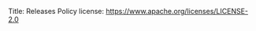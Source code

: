 Title: Releases Policy
license: https://www.apache.org/licenses/LICENSE-2.0

<script type="text/javascript">
if(window.location.hostname == 'www.apache.org' || window.location.hostname == 'www.staging.apache.org' || window.location.hostname == 'apache.org')  {
   location.href = "/legal/release-policy.html" + (location.hash||"");
}
</script>

